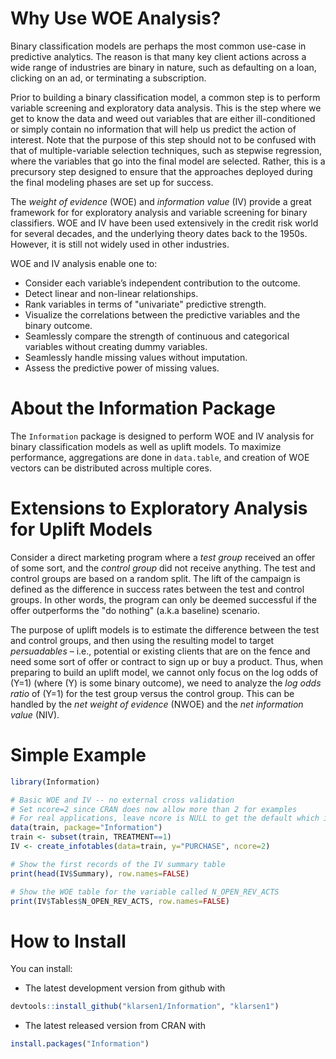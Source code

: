 <!-- README.md is generated from README.Rmd. Please edit that file -->
Why Use WOE Analysis?
=====================

Binary classification models are perhaps the most common use-case in predictive analytics. The reason is that many key client actions across a wide range of industries are binary in nature, such as defaulting on a loan, clicking on an ad, or terminating a subscription.

Prior to building a binary classification model, a common step is to perform variable screening and exploratory data analysis. This is the step where we get to know the data and weed out variables that are either ill-conditioned or simply contain no information that will help us predict the action of interest. Note that the purpose of this step should not to be confused with that of multiple-variable selection techniques, such as stepwise regression, where the variables that go into the final model are selected. Rather, this is a precursory step designed to ensure that the approaches deployed during the final modeling phases are set up for success.

The *weight of evidence* (WOE) and *information value* (IV) provide a great framework for for exploratory analysis and variable screening for binary classifiers. WOE and IV have been used extensively in the credit risk world for several decades, and the underlying theory dates back to the 1950s. However, it is still not widely used in other industries.

WOE and IV analysis enable one to:

-   Consider each variable’s independent contribution to the outcome.
-   Detect linear and non-linear relationships.
-   Rank variables in terms of "univariate" predictive strength.
-   Visualize the correlations between the predictive variables and the binary outcome.
-   Seamlessly compare the strength of continuous and categorical variables without creating dummy variables.
-   Seamlessly handle missing values without imputation.
-   Assess the predictive power of missing values.

About the Information Package
=============================

The `Information` package is designed to perform WOE and IV analysis for binary classification models as well as uplift models. To maximize performance, aggregations are done in `data.table`, and creation of WOE vectors can be distributed across multiple cores.

Extensions to Exploratory Analysis for Uplift Models
====================================================

Consider a direct marketing program where a *test group* received an offer of some sort, and the *control group* did not receive anything. The test and control groups are based on a random split. The lift of the campaign is defined as the difference in success rates between the test and control groups. In other words, the program can only be deemed successful if the offer outperforms the "do nothing" (a.k.a baseline) scenario.

The purpose of uplift models is to estimate the difference between the test and control groups, and then using the resulting model to target *persuadables* – i.e., potential or existing clients that are on the fence and need some sort of offer or contract to sign up or buy a product. Thus, when preparing to build an uplift model, we cannot only focus on the log odds of \(Y=1\) (where \(Y\) is some binary outcome), we need to analyze the *log odds ratio* of \(Y=1\) for the test group versus the control group. This can be handled by the *net weight of evidence* (NWOE) and the *net information value* (NIV).

Simple Example
==============

``` r
library(Information)

# Basic WOE and IV -- no external cross validation
# Set ncore=2 since CRAN does now allow more than 2 for examples
# For real applications, leave ncore is NULL to get the default which is: number of cores - 1
data(train, package="Information")
train <- subset(train, TREATMENT==1)
IV <- create_infotables(data=train, y="PURCHASE", ncore=2)

# Show the first records of the IV summary table
print(head(IV$Summary), row.names=FALSE)

# Show the WOE table for the variable called N_OPEN_REV_ACTS
print(IV$Tables$N_OPEN_REV_ACTS, row.names=FALSE)
```

How to Install
==============

You can install:

-   The latest development version from github with

``` r
devtools::install_github("klarsen1/Information", "klarsen1")
```

-   The latest released version from CRAN with

``` r
install.packages("Information")
```

